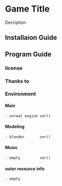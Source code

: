 # Game Title
Decription

## Installaion Guide

## Program Guide

### license

### Thanks to

### Environment

#### Main
	- unreal engine ver()

#### Modeling
	- blender		ver()

#### Music
    - empty			ver()

#### outer resource info
	- empty